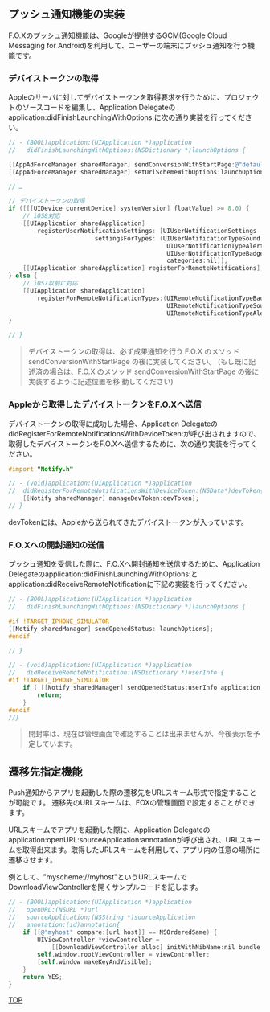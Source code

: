 ## プッシュ通知機能の実装
F.O.Xのプッシュ通知機能は、Googleが提供するGCM(Google Cloud Messaging for Android)を利用して、ユーザーの端末にプッシュ通知を行う機能です。


### デバイストークンの取得

Appleのサーバに対してデバイストークンを取得要求を行うために、プロジェクトのソースコードを編集し、Application Delegateのapplication:didFinishLaunchingWithOptions:に次の通り実装を行ってください。


```objectivec
// - (BOOL)application:(UIApplication *)application
//   didFinishLaunchingWithOptions:(NSDictionary *)launchOptions {

[[AppAdForceManager sharedManager] sendConversionWithStartPage:@"default"];
[[AppAdForceManager sharedManager] setUrlSchemeWithOptions:launchOptions];

// …

// デバイストークンの取得
if ([[[UIDevice currentDevice] systemVersion] floatValue] >= 8.0) {	// iOS8対応	[[UIApplication sharedApplication]
		registerUserNotificationSettings: [UIUserNotificationSettings
						settingsForTypes: (UIUserNotificationTypeSound |
											UIUserNotificationTypeAlert |
											UIUserNotificationTypeBadge)
											categories:nil]];
	[[UIApplication sharedApplication] registerForRemoteNotifications];} else {	// iOS7以前に対応	[[UIApplication sharedApplication] 
		registerForRemoteNotificationTypes:(UIRemoteNotificationTypeBadge |
											UIRemoteNotificationTypeSound |
											UIRemoteNotificationTypeAlert)];}

// }
```
> デバイストークンの取得は、必ず成果通知を行う F.O.X のメソッド sendConversionWithStartPage の後に実装してください。 (もし既に記述済の場合は、F.O.X のメソッド sendConversionWithStartPage の後に実装するように記述位置を移 動してください)

### Appleから取得したデバイストークンをF.O.Xへ送信

デバイストークンの取得に成功した場合、Application DelegateのdidRegisterForRemoteNotificationsWithDeviceToken:が呼び出されますので、
取得したデバイストークンをF.O.Xへ送信するために、次の通り実装を行ってください。

```objectivec
#import "Notify.h"

// - (void)application:(UIApplication *)application
//	didRegisterForRemoteNotificationsWithDeviceToken:(NSData*)devToken{
	[[Notify sharedManager] manageDevToken:devToken];
// }
```
devTokenには、Appleから送られてきたデバイストークンが入っています。

### F.O.Xへの開封通知の送信

プッシュ通知を受信した際に、F.O.Xへ開封通知を送信するために、Application Delegateのapplication:didFinishLaunchingWithOptions:とapplication:didReceiveRemoteNotificationに下記の実装を行ってください。


```objectivec
// - (BOOL)application:(UIApplication *)application
//   didFinishLaunchingWithOptions:(NSDictionary *)launchOptions {

#if !TARGET_IPHONE_SIMULATOR
[[Notify sharedManager] sendOpenedStatus: launchOptions];
#endif

// }
```

```objectivec
// - (void)application:(UIApplication *)application
//	 didReceiveRemoteNotification:(NSDictionary *)userInfo {
#if !TARGET_IPHONE_SIMULATOR
	if ( [[Notify sharedManager] sendOpenedStatus:userInfo application:application] ) {		return;
	}
#endif
//}
```

> 開封率は、現在は管理画面で確認することは出来ませんが、今後表示を予定しています。


## 遷移先指定機能

Push通知からアプリを起動した際の遷移先をURLスキーム形式で指定することが可能です。
遷移先のURLスキームは、FOXの管理画面で設定することができます。

URLスキームでアプリを起動した際に、Application Delegateのapplication:openURL:sourceApplication:annotationが呼び出され、URLスキームを取得出来ます。取得したURLスキームを利用して、アプリ内の任意の場所に遷移させます。

例として、"myscheme://myhost"というURLスキームでDownloadViewControllerを開くサンプルコードを記します。

```objectivec
// - (BOOL)application:(UIApplication *)application
//   openURL:(NSURL *)url
//   sourceApplication:(NSString *)sourceApplication
//   annotation:(id)annotation{
	if ([@"myhost" compare:[url host]] == NSOrderedSame) {		UIViewController *viewController =			[[DownloadViewController alloc] initWithNibName:nil bundle:nil];		self.window.rootViewController = viewController;		[self.window makeKeyAndVisible];	}	return YES;}```

[TOP](https://github.com/cyber-z/public_fox_ios_sdk#%E3%81%9D%E3%81%AE%E4%BB%96%E6%A9%9F%E8%83%BD%E3%81%AE%E5%AE%9F%E8%A3%85)


